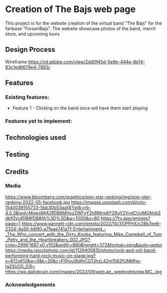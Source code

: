 # Creation of The Bajs web page

This project is for the website creation of the virtual band "The Bajs" for the fanbase "ForsenBajs".
The website showcase photos of the band, merch store, and upcoming tours

## Design Process

Wireframe
https://xd.adobe.com/view/2dd0f45d-5e9e-444e-8e14-83c1ed6679e4-7883/

## Features

### Existing features:

- Feature 1 - Clicking on the band once will have them start playing

### Features yet to implement:

## Technologies used

## Testing

## Credits

### Media

https://www.bloomberg.com/graphics/pop-star-ranking/img/pop-star-ranking-2022-05-facebook.jpg
https://images.unsplash.com/photo-1540039155733-5bb30b53aa14?ixlib=rb-4.0.3&ixid=MnwxMjA3fDB8MHxzZWFyY2h8Mnx8Y29uY2VydCUyMGNyb3dkfGVufDB8fDB8fA%3D%3D&w=1000&q=80
https://7tv.app/emotes?page=1
https://www.gannett-cdn.com/presto/2022/10/31/PPHX/c28b7ee6-2324-4a50-b690-a7feae741a71-Entertainment_-_The_Who_concert_with_the_Dirty_Knobs_featuring_Mike_Campbell_of_Tom_Petty_and_the_Heartbreakers_002.JPG?crop=2999,1687,x0,y152&width=660&height=372&format=pjpg&auto=webp
https://media.istockphoto.com/id/1129400815/photo/rock-and-roll-band-performing-hard-rock-music-on-stage.jpg?s=612x612&w=0&k=20&c=Fl0tyuI8dIhCG7JhzL42m1562fUNMhe-lg2SUO5_03I=
https://wp.dailybruin.com/images/2022/09/web.ae_.weekndreview.MC_.jpg

### Acknowledgements
